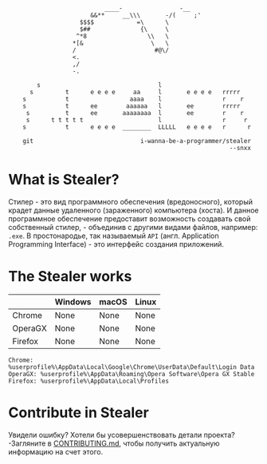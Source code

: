 ```
                           ____-                -__
                       &&**     __\\\       -/(     ;'
                    $$$$            =\      \    
                    $##              {\     \
                   ^*8                 \\   \ 
                  *[&                   \   \
                  /                      #@\/
                  <.
                  ,/
                  -.

        s                                 l
      s         t      e e e e     aa     l       e e e e   rrrrr
    s           t                 aaaa    l                 r    r
    s           t      ee        aaaaaa   l       ee        rrrrr
     s          t      ee       aaaaaaaa  l       ee        r    r
     s      t t t t t                     l                 r     r
    s           t      e e e e  ________  LLLLL   e e e e   r      r

    git                              i-wanna-be-a-programmer/stealer
                                                              --snxx
```
# What is Stealer?
Стилер - это вид программного обеспечения (вредоносного), который крадет данные удаленного (зараженного) компьютера (хоста). И данное программное обеспечение предоставит возможность создавать свой собственный стилер, - объединив с другими видами файлов, например: `.exe`. В простонародье, так называемый `API` (англ. Application Programming Interface) - это интерфейс создания приложений.
# The Stealer works
| | Windows | macOS | Linux |
|-|-|-|-|
| Chrome | None | None | None |
| OperaGX | None | None | None |
| Firefox | None | None | None | 

```
Chrome: %userprofile%\AppData\Local\Google\Chrome\UserData\Default\Login Data
OperaGX: %userprofile%\AppData\Roaming\Opera Software\Opera GX Stable
Firefox: %userprofile%\AppData\Local\Profiles
```
# Contribute in Stealer
Увидели ошибку? Хотели бы усовершенствовать детали проекта? -Загляните в [CONTRIBUTING.md](source/docs/CONTRIBUTING.md), чтобы получить актуальную информацию на счет этого. 
